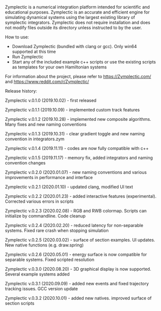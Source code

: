 Zymplectic is a numerical integration platform intended for scientific and educational purposes. 
Zymplectic is an accurate and efficient engine for simulating dynamical systems using the largest existing library of symplectic integrators.
Zymplectic does not require installation and does not modify files outside its directory unless instructed to by the user.

How to use:
- Download Zymplectic (bundled with clang or gcc). Only win64 supported at this time
- Run Zymplectic
- Start any of the included example c++ scripts or use the existing scripts as templates for your own Hamiltonian systems

For information about the project, please refer to https://Zymplectic.com/ and https://www.reddit.com/r/Zymplectic/

Release history:

Zymplectic v.0.1.0 (2019.10.02) - first released

Zymplectic v.0.1.1 (2019.10.09) - implemented custom track features

Zymplectic v.0.1.2 (2019.10.28) - implemented new composite algorithms. Many fixes and new naming conventions

Zymplectic v.0.1.3 (2019.10.31) - clear gradient toggle and new naming convention in integrators.zym

Zymplectic v.0.1.4 (2019.11.11) - codes are now fully compatible with c++

Zymplectic v.0.1.5 (2019.11.17) - memory fix, added integrators and naming convention changes

Zymplectic v.0.2.0 (2020.01.07) - new naming conventions and various improvements in performance and interface

Zymplectic v.0.2.1 (2020.01.10) - updated clang, modified UI text

Zymplectic v.0.2.2 (2020.01.23) - added interactive features (experimental). Corrected various errors in scripts

Zymplectic v.0.2.3 (2020.02.08) - RGB and RWB colormap. Scripts can initialize by commandline. Code cleanup

Zymplectic v.0.2.4 (2020.02.20) - reduced latency for non-separable systems. Fixed rare crash when stopping simulation

Zymplectic v.0.2.5 (2020.03.02) - surface of section examples. UI updates. New native functions (e.g. draw.spring)

Zymplectic v.0.2.6 (2020.05.01) - energy surface is now compatible for separable systems. Fixed scripted resolution

Zymplectic v.0.3.0 (2020.08.20) - 3D graphical display is now supported. Several example systems added

Zymplectic v.0.3.1 (2020.09.09) - added new events and fixed trajectory tracking issues. GCC version update

Zymplectic v.0.3.2 (2020.10.01) - added new natives. improved surface of section scripts
